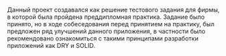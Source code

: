 Данный проект создавался как решение тестового задания для фирмы, в которой была пройдена преддипломная практика. 
Задание было принято, но в ходе собеседования перед принятием на практику, был предложен ряд улучшений данного приложения, в частности было рекомендовано ознакомиться с
такими принципами разработки приложений как DRY и SOLID.
